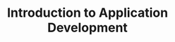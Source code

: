---
title: Introduction to Application Development
number: IST 140
credits: 3
academic-home: IST
program-core: true
pre-req: [MATH 021]
course-type: [Prescribed]
credits: 3
description: This is a first course in application development. Applications are computer programs developed to support human activity in enterprise and other social contexts. Examples of applications might include programs to help run a business, manage personal information, or provide entertainment. The emphasis of this course is on learning to translate practical problems through domain analysis into software applications usable in a human or organizational context. It will focus on the knowledge needed to create applications that use high level programming languages, combining original code with existing code libraries and application programming interfaces (APIs).
bulletin-link: https://bulletins.psu.edu/search/?search=%22ist+140%22
pathway-list:
---